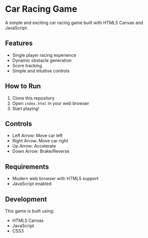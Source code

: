 # Car Racing Game

A simple and exciting car racing game built with HTML5 Canvas and JavaScript.

## Features

- Single player racing experience
- Dynamic obstacle generation
- Score tracking
- Simple and intuitive controls

## How to Run

1. Clone this repository
2. Open `index.html` in your web browser
3. Start playing!

## Controls

- Left Arrow: Move car left
- Right Arrow: Move car right
- Up Arrow: Accelerate
- Down Arrow: Brake/Reverse

## Requirements

- Modern web browser with HTML5 support
- JavaScript enabled

## Development

This game is built using:

- HTML5 Canvas
- JavaScript
- CSS3
